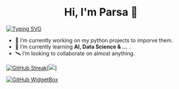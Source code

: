<h1 align="center">Hi, I'm Parsa 👋</h1>

[![Typing SVG](https://readme-typing-svg.demolab.com?font=Agdasima&size=35&pause=1000&width=435&lines=A+Python+Developer)](https://git.io/typing-svg)

- 🔭 I’m currently working on my python projects to imporve them.
- 🌱 I’m currently learning **AI, Data Science & ...** .
- 🛰 I’m looking to collaborate on almost anything.

 [![GitHub Streak](https://streak-stats.demolab.com?user=Parsajf&theme=transparent&hide_border=true&border_radius=1000&date_format=j%20M%5B%20Y%5D&fire=EB6600&ring=EB6600&currStreakNum=EB6600&currStreakLabel=EB6600&hide_total_contributions=true)](https://git.io/streak-stats)[![](http://github-profile-summary-cards.vercel.app/api/cards/stats?username=Parsajf&theme=transparent)]

 [![GitHub WidgetBox](https://github-widgetbox.vercel.app/api/profile?username=Parsajf&data=followers,repositories,stars,commits)](https://github.com/Jurredr/github-widgetbox)

<!--
![trophy](https://github-profile-trophy.vercel.app/?username=ryo-ma&margin-w=15&margin-h=15&no-frame=true&no-bg=true&title=Stars,Followers,Commits,Issues,PullRequest,Reviews&theme=juicyfresh)
**Parsajf/Parsajf** is a ✨ _special_ ✨ repository because its `README.md` (this file) appears on your GitHub profile.

Here are some ideas to get you started:

- 🔭 I’m currently working on ...
- 🌱 I’m currently learning ...
- 👯 I’m looking to collaborate on ...
- 🤔 I’m looking for help with ...
- 💬 Ask me about ...
- 📫 How to reach me: ...
- 😄 Pronouns: ...
- ⚡ Fun fact: ...
-->
